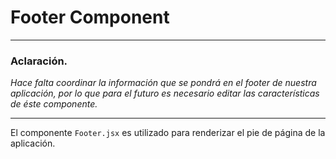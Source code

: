 # Footer Component
---
### **Aclaración.**
*Hace falta coordinar la información que se pondrá en el footer de nuestra aplicación, por lo que para el futuro es necesario editar las características de éste componente.*

---

El componente `Footer.jsx` es utilizado para renderizar el pie de página de la aplicación.


